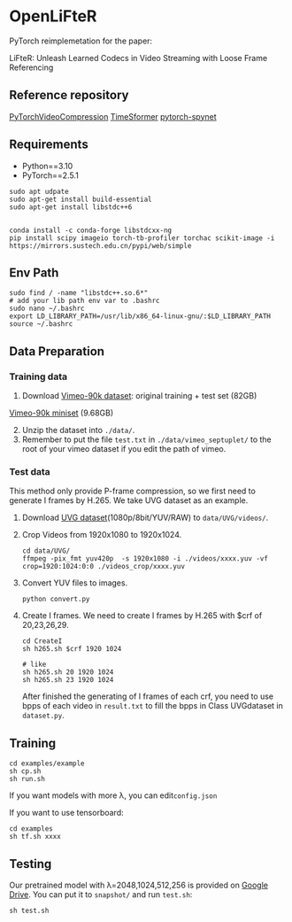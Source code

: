 # OpenLiFteR

PyTorch reimplemetation for the paper:

LiFteR: Unleash Learned Codecs in Video Streaming with Loose Frame Referencing

## Reference repository

[PyTorchVideoCompression](https://github.com/ZhihaoHu/PyTorchVideoCompression.git)
[TimeSformer](https://github.com/facebookresearch/TimeSformer)
[pytorch-spynet](https://github.com/sniklaus/pytorch-spynet)

## Requirements

- Python==3.10
- PyTorch==2.5.1

```shell
sudo apt udpate
sudo apt-get install build-essential
sudo apt-get install libstdc++6


conda install -c conda-forge libstdcxx-ng
pip install scipy imageio torch-tb-profiler torchac scikit-image -i https://mirrors.sustech.edu.cn/pypi/web/simple
```

## Env Path

```shell
sudo find / -name "libstdc++.so.6*"
# add your lib path env var to .bashrc
sudo nano ~/.bashrc
export LD_LIBRARY_PATH=/usr/lib/x86_64-linux-gnu/:$LD_LIBRARY_PATH
source ~/.bashrc
```

## Data Preparation

### Training data

1. Download [Vimeo-90k dataset](http://toflow.csail.mit.edu/): original training + test set (82GB)

[Vimeo-90k miniset](https://www.kaggle.com/datasets/wangsally/vimeo-90k-1) (9.68GB)

2. Unzip the dataset into `./data/`.
3. Remember to put the file `test.txt` in `./data/vimeo_septuplet/` to the root of your vimeo dataset if you edit the path of vimeo.

### Test data

This method only provide P-frame compression, so we first need to generate I frames by H.265. We take UVG dataset as an example.

1. Download [UVG dataset](http://ultravideo.cs.tut.fi/#testsequences_x)(1080p/8bit/YUV/RAW) to `data/UVG/videos/`.
2. Crop Videos from 1920x1080 to 1920x1024.
   ```
   cd data/UVG/
   ffmpeg -pix_fmt yuv420p  -s 1920x1080 -i ./videos/xxxx.yuv -vf crop=1920:1024:0:0 ./videos_crop/xxxx.yuv
   ```
3. Convert YUV files to images.
   ```
   python convert.py
   ```
4. Create I frames. We need to create I frames by H.265 with $crf of 20,23,26,29.
   ```
   cd CreateI
   sh h265.sh $crf 1920 1024

   # like
   sh h265.sh 20 1920 1024
   sh h265.sh 23 1920 1024
   ```

   After finished the generating of I frames of each crf, you need to use bpps of each video in `result.txt` to fill the bpps in Class UVGdataset in `dataset.py`.

## Training

    cd examples/example
    sh cp.sh
    sh run.sh
If you want models with more λ, you can edit`config.json`

If you want to use tensorboard:

    cd examples
    sh tf.sh xxxx

## Testing

Our pretrained model with λ=2048,1024,512,256 is provided on [Google Drive](https://drive.google.com/drive/folders/1M54MPrAzaA0QVySnzUu9HZWx1bfIrTZ6?usp=sharing). You can put it to `snapshot/` and run `test.sh`:

    sh test.sh
